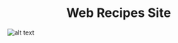 <h1 align="center"> Web Recipes Site </h1>

![alt text](https://github.com/BrunoBencke/Web_Recipes_Site/blob/main/diagrama_er.jpeg?raw=true)
